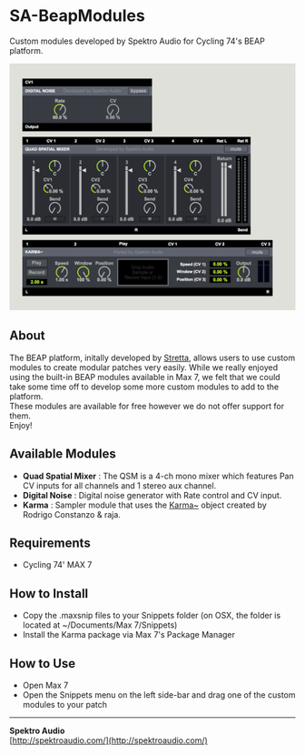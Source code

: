 # SA-BeapModules
Custom modules developed by Spektro Audio for Cycling 74's BEAP platform.

![SA-BeapModules](/Images/SA-BEAP-Screenshot.png?raw=true)

## About
The BEAP platform, initally developed by [Stretta](http://www.stretta.com), allows users to use custom modules to create modular patches very easily. While we really enjoyed using the built-in BEAP modules available in Max 7, we felt that we could take some time off to develop some more custom modules to add to the platform.  
These modules are available for free however we do not offer support for them.  
Enjoy!

## Available Modules
* **Quad Spatial Mixer** : The QSM is a 4-ch mono mixer which features Pan CV inputs for all channels and 1 stereo aux channel.
* **Digital Noise** : Digital noise generator with Rate control and CV input.
* **Karma** : Sampler module that uses the [Karma~](https://github.com/rconstanzo/karma) object created by Rodrigo Constanzo & raja.

## Requirements

* Cycling 74' MAX 7

## How to Install

* Copy the .maxsnip files to your Snippets folder (on OSX, the folder is located at ~/Documents/Max 7/Snippets)
* Install the Karma package via Max 7's Package Manager

## How to Use

* Open Max 7
* Open the Snippets menu on the left side-bar and drag one of the custom modules to your patch

------------------------


**Spektro Audio**  
[http://spektroaudio.com/](http://spektroaudio.com/)
